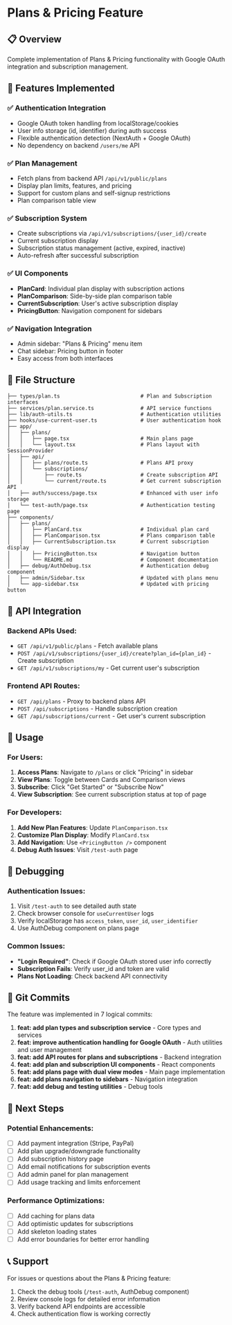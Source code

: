 # Plans & Pricing Feature

## 📋 Overview

Complete implementation of Plans & Pricing functionality with Google OAuth integration and subscription management.

## 🚀 Features Implemented

### ✅ **Authentication Integration**
- Google OAuth token handling from localStorage/cookies
- User info storage (id, identifier) during auth success
- Flexible authentication detection (NextAuth + Google OAuth)
- No dependency on backend `/users/me` API

### ✅ **Plan Management**
- Fetch plans from backend API `/api/v1/public/plans`
- Display plan limits, features, and pricing
- Support for custom plans and self-signup restrictions
- Plan comparison table view

### ✅ **Subscription System**
- Create subscriptions via `/api/v1/subscriptions/{user_id}/create`
- Current subscription display
- Subscription status management (active, expired, inactive)
- Auto-refresh after successful subscription

### ✅ **UI Components**
- **PlanCard**: Individual plan display with subscription actions
- **PlanComparison**: Side-by-side plan comparison table
- **CurrentSubscription**: User's active subscription display
- **PricingButton**: Navigation component for sidebars

### ✅ **Navigation Integration**
- Admin sidebar: "Plans & Pricing" menu item
- Chat sidebar: Pricing button in footer
- Easy access from both interfaces

## 📁 File Structure

```
├── types/plan.ts                          # Plan and Subscription interfaces
├── services/plan.service.ts               # API service functions
├── lib/auth-utils.ts                      # Authentication utilities
├── hooks/use-current-user.ts              # User authentication hook
├── app/
│   ├── plans/
│   │   ├── page.tsx                       # Main plans page
│   │   └── layout.tsx                     # Plans layout with SessionProvider
│   ├── api/
│   │   ├── plans/route.ts                 # Plans API proxy
│   │   └── subscriptions/
│   │       ├── route.ts                   # Create subscription API
│   │       └── current/route.ts           # Get current subscription API
│   ├── auth/success/page.tsx              # Enhanced with user info storage
│   └── test-auth/page.tsx                 # Authentication testing page
├── components/
│   ├── plans/
│   │   ├── PlanCard.tsx                   # Individual plan card
│   │   ├── PlanComparison.tsx             # Plans comparison table
│   │   ├── CurrentSubscription.tsx        # Current subscription display
│   │   ├── PricingButton.tsx              # Navigation button
│   │   └── README.md                      # Component documentation
│   ├── debug/AuthDebug.tsx                # Authentication debug component
│   ├── admin/Sidebar.tsx                  # Updated with plans menu
│   └── app-sidebar.tsx                    # Updated with pricing button
```

## 🔧 API Integration

### Backend APIs Used:
- `GET /api/v1/public/plans` - Fetch available plans
- `POST /api/v1/subscriptions/{user_id}/create?plan_id={plan_id}` - Create subscription
- `GET /api/v1/subscriptions/my` - Get current user's subscription

### Frontend API Routes:
- `GET /api/plans` - Proxy to backend plans API
- `POST /api/subscriptions` - Handle subscription creation
- `GET /api/subscriptions/current` - Get user's current subscription

## 🎯 Usage

### For Users:
1. **Access Plans**: Navigate to `/plans` or click "Pricing" in sidebar
2. **View Plans**: Toggle between Cards and Comparison views
3. **Subscribe**: Click "Get Started" or "Subscribe Now"
4. **View Subscription**: See current subscription status at top of page

### For Developers:
1. **Add New Plan Features**: Update `PlanComparison.tsx`
2. **Customize Plan Display**: Modify `PlanCard.tsx`
3. **Add Navigation**: Use `<PricingButton />` component
4. **Debug Auth Issues**: Visit `/test-auth` page

## 🐛 Debugging

### Authentication Issues:
1. Visit `/test-auth` to see detailed auth state
2. Check browser console for `useCurrentUser` logs
3. Verify localStorage has `access_token`, `user_id`, `user_identifier`
4. Use AuthDebug component on plans page

### Common Issues:
- **"Login Required"**: Check if Google OAuth stored user info correctly
- **Subscription Fails**: Verify user_id and token are valid
- **Plans Not Loading**: Check backend API connectivity

## 🔄 Git Commits

The feature was implemented in 7 logical commits:

1. **feat: add plan types and subscription service** - Core types and services
2. **feat: improve authentication handling for Google OAuth** - Auth utilities and user management
3. **feat: add API routes for plans and subscriptions** - Backend integration
4. **feat: add plan and subscription UI components** - React components
5. **feat: add plans page with dual view modes** - Main page implementation
6. **feat: add plans navigation to sidebars** - Navigation integration
7. **feat: add debug and testing utilities** - Debug tools

## 🚀 Next Steps

### Potential Enhancements:
- [ ] Add payment integration (Stripe, PayPal)
- [ ] Add plan upgrade/downgrade functionality
- [ ] Add subscription history page
- [ ] Add email notifications for subscription events
- [ ] Add admin panel for plan management
- [ ] Add usage tracking and limits enforcement

### Performance Optimizations:
- [ ] Add caching for plans data
- [ ] Add optimistic updates for subscriptions
- [ ] Add skeleton loading states
- [ ] Add error boundaries for better error handling

## 📞 Support

For issues or questions about the Plans & Pricing feature:
1. Check the debug tools (`/test-auth`, AuthDebug component)
2. Review console logs for detailed error information
3. Verify backend API endpoints are accessible
4. Check authentication flow is working correctly
